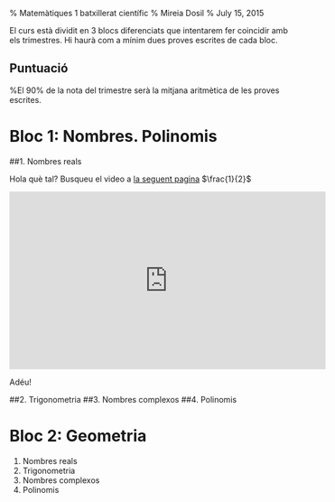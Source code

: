 % Matemàtiques 1 batxillerat científic
% Mireia Dosil
% July 15, 2015



El curs està dividit en 3 blocs diferenciats que intentarem fer coincidir amb els trimestres. Hi haurà com a mínim dues proves escrites de cada bloc.

## Puntuació
%El 90\% de la nota del trimestre serà la mitjana aritmètica de les proves escrites.


Bloc 1: Nombres. Polinomis
==========================

##1. Nombres reals

Hola què tal? Busqueu el video a [la seguent pagina](www.google.com)
$\frac{1}{2}$
<iframe src="https://embed-ssl.ted.com/talks/lang/en/eduardo_saenz_de_cabezon_math_is_forever.html" width="560" height="315" frameborder="0" scrolling="no" webkitAllowFullScreen mozallowfullscreen allowFullScreen></iframe>

Adéu!

##2. Trigonometria
##3. Nombres complexos
##4. Polinomis


Bloc 2: Geometria
==================

1. Nombres reals
2. Trigonometria
3. Nombres complexos
4. Polinomis



